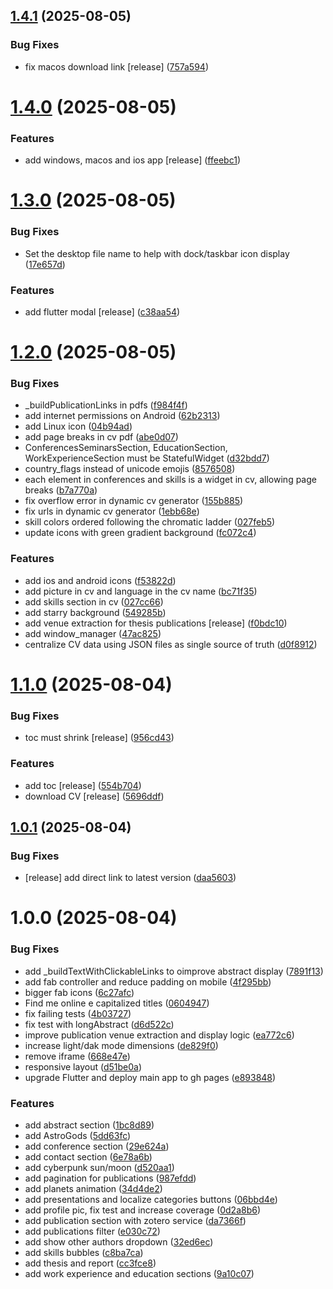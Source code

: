 ## [1.4.1](https://github.com/arcangelo7/portfolio/compare/v1.4.0...v1.4.1) (2025-08-05)


### Bug Fixes

* fix macos download link [release] ([757a594](https://github.com/arcangelo7/portfolio/commit/757a594d9ca3afff7a724ac6e15045260641f62c))

# [1.4.0](https://github.com/arcangelo7/portfolio/compare/v1.3.0...v1.4.0) (2025-08-05)


### Features

* add windows, macos and ios app [release] ([ffeebc1](https://github.com/arcangelo7/portfolio/commit/ffeebc179c515d309a727c34e2a06e1ea1c3b172))

# [1.3.0](https://github.com/arcangelo7/portfolio/compare/v1.2.0...v1.3.0) (2025-08-05)


### Bug Fixes

* Set the desktop file name to help with dock/taskbar icon display ([17e657d](https://github.com/arcangelo7/portfolio/commit/17e657de50b6eb9251395d20cd58c87e7f252671))


### Features

* add flutter modal [release] ([c38aa54](https://github.com/arcangelo7/portfolio/commit/c38aa540c2d629ab5c58b14fce021cbf181bc826))

# [1.2.0](https://github.com/arcangelo7/portfolio/compare/v1.1.0...v1.2.0) (2025-08-05)


### Bug Fixes

* _buildPublicationLinks in pdfs ([f984f4f](https://github.com/arcangelo7/portfolio/commit/f984f4f3dbd25b2777b5da32faefd5cbd969044a))
* add internet permissions on Android ([62b2313](https://github.com/arcangelo7/portfolio/commit/62b2313a16239b5f6034e1ce2921856337ade8b8))
* add Linux icon ([04b94ad](https://github.com/arcangelo7/portfolio/commit/04b94adeebb32ce5a9ac280bd4b5823b2e4dc5d7))
* add page breaks in cv pdf ([abe0d07](https://github.com/arcangelo7/portfolio/commit/abe0d076018628e055ee44e7879317ff8eb79b32))
* ConferencesSeminarsSection, EducationSection, WorkExperienceSection must be StatefulWidget ([d32bdd7](https://github.com/arcangelo7/portfolio/commit/d32bdd71ea81f127964da182d39886df624a0f32))
* country_flags instead of unicode emojis ([8576508](https://github.com/arcangelo7/portfolio/commit/8576508dca58013a19398d004bf3383552b67929))
* each element in conferences and skills is a widget in cv, allowing page breaks ([b7a770a](https://github.com/arcangelo7/portfolio/commit/b7a770a6f4b69c5ea18f3e58c41c7300bf7bd36d))
* fix overflow error in dynamic cv generator ([155b885](https://github.com/arcangelo7/portfolio/commit/155b8850785e67b68aae6fb8b30f862e3b848545))
* fix urls in dynamic cv generator ([1ebb68e](https://github.com/arcangelo7/portfolio/commit/1ebb68e85c5ae516ce8f820eb8902e06c4cb505b))
* skill colors ordered following the chromatic ladder ([027feb5](https://github.com/arcangelo7/portfolio/commit/027feb553c7331257faffe2448c8cd47244b9a54))
* update icons with green gradient background ([fc072c4](https://github.com/arcangelo7/portfolio/commit/fc072c4180c96a2729d59b40136858304b97f2b5))


### Features

* add ios and android icons ([f53822d](https://github.com/arcangelo7/portfolio/commit/f53822d5b780866b2610367f494d4341f4cb0a73))
* add picture in cv and language in the cv name ([bc71f35](https://github.com/arcangelo7/portfolio/commit/bc71f35f9ad2af1c6ff882a9bbc52bc093ae28b6))
* add skills section in cv ([027cc66](https://github.com/arcangelo7/portfolio/commit/027cc66399f653fed9deacc788f875d7d5d8d92f))
* add starry background ([549285b](https://github.com/arcangelo7/portfolio/commit/549285b1521bdd0e42067c66cb142b72e683e50d))
* add venue extraction for thesis publications [release] ([f0bdc10](https://github.com/arcangelo7/portfolio/commit/f0bdc105935918dccdf6661b45dd26a26d5769ba))
* add window_manager ([47ac825](https://github.com/arcangelo7/portfolio/commit/47ac8250c95960fbd6aa11369c65836ff2dd9b3f))
* centralize CV data using JSON files as single source of truth ([d0f8912](https://github.com/arcangelo7/portfolio/commit/d0f8912f9b26eca35f6ae0169639ffe2dcb29fba))

# [1.1.0](https://github.com/arcangelo7/portfolio/compare/v1.0.1...v1.1.0) (2025-08-04)


### Bug Fixes

* toc must shrink [release] ([956cd43](https://github.com/arcangelo7/portfolio/commit/956cd4373eea4c14a31a1a07e46155fb85fd251a))


### Features

* add toc [release] ([554b704](https://github.com/arcangelo7/portfolio/commit/554b70434025f39e8b0f55a467932f0132270122))
* download CV [release] ([5696ddf](https://github.com/arcangelo7/portfolio/commit/5696ddf4e3d82b969fb0c79ee81225e2297ed11d))

## [1.0.1](https://github.com/arcangelo7/portfolio/compare/v1.0.0...v1.0.1) (2025-08-04)


### Bug Fixes

* [release] add direct link to latest version ([daa5603](https://github.com/arcangelo7/portfolio/commit/daa56032f5a139dacc8c731a99a2e21174b44f16))

# 1.0.0 (2025-08-04)


### Bug Fixes

* add _buildTextWithClickableLinks to oimprove abstract display ([7891f13](https://github.com/arcangelo7/portfolio/commit/7891f13f84ca904db437fc21eab2c66f2644dbf2))
* add fab controller and reduce padding on mobile ([4f295bb](https://github.com/arcangelo7/portfolio/commit/4f295bb2bcc2beba5a0f136aecf1915977284960))
* bigger fab icons ([6c27afc](https://github.com/arcangelo7/portfolio/commit/6c27afce1dff711a7fc33ee94e9814a181dcb913))
* Find me online e capitalized titles ([0604947](https://github.com/arcangelo7/portfolio/commit/060494705847c7812e985bd43d3b7e9597cd9571))
* fix failing tests ([4b03727](https://github.com/arcangelo7/portfolio/commit/4b03727d9f508e49476a869d4ec1e3566bef1279))
* fix test with longAbstract ([d6d522c](https://github.com/arcangelo7/portfolio/commit/d6d522c4e619990b7336b9358a0bff26903f5fa4))
* improve publication venue extraction and display logic ([ea772c6](https://github.com/arcangelo7/portfolio/commit/ea772c6c3fae0363e8f84a095bd7620f7152984b))
* increase light/dak mode dimensions ([de829f0](https://github.com/arcangelo7/portfolio/commit/de829f01035e25e96d9af5bcd78d9033515f3c05))
* remove iframe ([668e47e](https://github.com/arcangelo7/portfolio/commit/668e47e601456e2428712c38ff5f5aab122e8096))
* responsive layout ([d51be0a](https://github.com/arcangelo7/portfolio/commit/d51be0af2647179103eed85e5de1ea1509552e06))
* upgrade Flutter and deploy main app to gh pages ([e893848](https://github.com/arcangelo7/portfolio/commit/e893848877259a9a6c377eb4680b21e96e6a4aa5))


### Features

* add abstract section ([1bc8d89](https://github.com/arcangelo7/portfolio/commit/1bc8d890f3803382674c5cea1121d29ad7a664d6))
* add AstroGods ([5dd63fc](https://github.com/arcangelo7/portfolio/commit/5dd63fc232aacfd0a95d3f3bd80f5e1b47ee3c49))
* add conference section ([29e624a](https://github.com/arcangelo7/portfolio/commit/29e624ae700fb362c9f628eb7dd2e0297385f951))
* add contact section ([6e78a6b](https://github.com/arcangelo7/portfolio/commit/6e78a6b872eddc99ce3e7c7087233165e2787f2c))
* add cyberpunk sun/moon ([d520aa1](https://github.com/arcangelo7/portfolio/commit/d520aa1b4b7464ca85d35c1321bc591210f08d7f))
* add pagination for publications ([987efdd](https://github.com/arcangelo7/portfolio/commit/987efdd9458c1f3c8449f5734a69ca07a01d3da6))
* add planets animation ([34d4de2](https://github.com/arcangelo7/portfolio/commit/34d4de205d77fbddc54284fa7d5b2a883c196f11))
* add presentations and localize categories buttons ([06bbd4e](https://github.com/arcangelo7/portfolio/commit/06bbd4eb848e9063de50312585b47ff228d62798))
* add profile pic, fix test and increase coverage ([0d2a8b6](https://github.com/arcangelo7/portfolio/commit/0d2a8b69808ea972c19a80dfa32d0e21a5176dcd))
* add publication section with zotero service ([da7366f](https://github.com/arcangelo7/portfolio/commit/da7366f1e2542a28033d6f8101dcb4d3d8b28ff7))
* add publications filter ([e030c72](https://github.com/arcangelo7/portfolio/commit/e030c720c85d66651ffc1679b67c49e3fdf889e8))
* add show other authors dropdown ([32ed6ec](https://github.com/arcangelo7/portfolio/commit/32ed6ecbe3c47bcbdb38683fa6146c0c4cf2fb31))
* add skills bubbles ([c8ba7ca](https://github.com/arcangelo7/portfolio/commit/c8ba7caf5bf57b760e188be586e2e672ef294c72))
* add thesis and report ([cc3fce8](https://github.com/arcangelo7/portfolio/commit/cc3fce8612ed6b354b38428d02c9570b9a484f38))
* add work experience and education sections ([9a10c07](https://github.com/arcangelo7/portfolio/commit/9a10c075876465f1d97ea51631a6c515b27b8a06))
